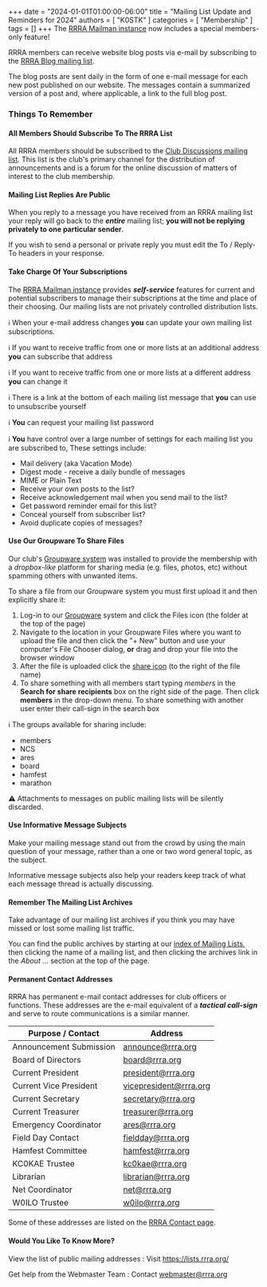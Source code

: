 +++
date = "2024-01-01T01:00:00-06:00"
title = "Mailing List Update and Reminders for 2024"
authors = [ "K0STK" ]
categories = [ "Membership" ]
tags = []
+++
The [RRRA Mailman instance](https://lists.rrra.org/mailman/listinfo)
now includes a special members-only feature!

RRRA members can receive website blog posts via e-mail by
subscribing to the
[RRRA Blog mailing list](https://lists.rrra.org/mailman/listinfo/blog).
<!--more-->

The blog posts are sent daily in the form of one e-mail message for each
new post published on our website. The messages contain a summarized
version of a post and, where applicable, a link to the full blog post.

### Things To Remember

#### All Members Should Subscribe To The RRRA List

All RRRA members should be subscribed to the
[Club Discussions mailing list](https://lists.rrra.org/mailman/listinfo/rrra).
This list is the club's primary channel for the distribution of announcements
and is a forum for the online discussion of matters of interest to the club
membership.

#### Mailing List Replies Are Public

When you reply to a message you have received from an RRRA mailing list
your reply will go back to the ***entire*** mailing list; **you will not
be replying privately to one particular sender**.

If you wish to send a personal or private reply you must edit the To /
Reply-To headers in your response.

#### Take Charge Of Your Subscriptions

The [RRRA Mailman instance](https://lists.rrra.org/mailman/listinfo)
provides ***self-service*** features for current and potential
subscribers to manage their subscriptions at the time and place of their
choosing. Our mailing lists are not privately controlled distribution
lists.

:information_source: When your e-mail address changes **you** can update
your own mailing list subscriptions.

:information_source: If you want to receive traffic from one or more
lists at an additional address **you** can subscribe that address

:information_source: If you want to receive traffic from one or more
lists at a different address **you** can change it

:information_source: There is a link at the bottom of each mailing list
message that **you** can use to unsubscribe yourself

:information_source: **You** can request your mailing list password

:information_source: **You** have control over a large number of
settings for each mailing list you are subscribed to, These settings
include:

* Mail delivery (aka Vacation Mode)
* Digest mode - receive a daily bundle of messages
* MIME or Plain Text
* Receive your own posts to the list?
* Receive acknowledgement mail when you send mail to the list?
* Get password reminder email for this list?
* Conceal yourself from subscriber list?
* Avoid duplicate copies of messages?

#### Use Our Groupware To Share Files

Our club's [Groupware system](https://cloud.rrra.org/) was installed to
provide the membership with a *dropbox-like* platform for sharing 
media (e.g. files, photos, etc) without spamming others with unwanted items.

To share a file from our Groupware system you must first upload it and then
explicitly share it:

1. Log-in to our [Groupware](https://cloud.rrra.org/) system and click the
Files icon (the folder at the top of the page)
1. Navigate to the location in your Groupware Files where you want to upload
the file and then click the "+ New" button and use your computer's File
Chooser dialog, **or** drag and drop your file into the browser window
1. After the file is uploaded click the [share
icon](https://en.wikipedia.org/wiki/Share_icon) (to the right of the file
name)
1. To share something with all members start typing *members* in the **Search
for share recipients** box on the right side of the page. Then click
**members** in the drop-down menu. To share something with another user enter
their call-sign in the search box

:information_source: The groups available for sharing include:

* members
* NCS
* ares
* board
* hamfest
* marathon

:warning: Attachments to messages on public mailing lists will be
silently discarded.

#### Use Informative Message Subjects

Make your mailing message stand out from the crowd by using the main
question of your message, rather than a one or two word general topic,
as the subject.

Informative message subjects also help your readers keep track of what each
message thread is actually discussing. 

#### Remember The Mailing List Archives

Take advantage of our mailing list archives if you think you may have
missed or lost some mailing list traffic.

You can find the public archives by starting at our [index of Mailing
Lists](https://lists.rrra.org/), then clicking the name of a mailing
list, and then clicking the archives link in the *About ...* section at
the top of the page.

#### Permanent Contact Addresses

RRRA has permanent e-mail contact addresses for club officers or
functions. These addresses are the e-mail equivalent of a ***tactical
call-sign*** and serve to route communications is a similar manner.

| Purpose / Contact       | Address                  |
| ----------------------- | ------------------------ |
| Announcement Submission | announce@rrra.org        |
| Board of Directors      | board@rrra.org           |
| Current President       | president@rrra.org       |
| Current Vice President  | vicepresident@rrra.org   |
| Current Secretary       | secretary@rrra.org       |
| Current Treasurer       | treasurer@rrra.org       |
| Emergency Coordinator   | ares@rrra.org            |
| Field Day Contact       | fieldday@rrra.org        |
| Hamfest Committee       | hamfest@rrra.org         |
| KC0KAE Trustee          | kc0kae@rrra.org          |
| Librarian               | librarian@rrra.org       |
| Net Coordinator         | net@rrra.org             |
| W0ILO Trustee           | w0ilo@rrra.org           |

Some of these addresses are listed on the [RRRA Contact
page](/about/contact).

#### Would You Like To Know More?

View the list of public mailing addresses
: Visit https://lists.rrra.org/

Get help from the Webmaster Team
: Contact webmaster@rrra.org
